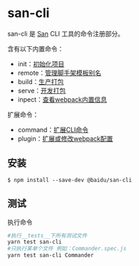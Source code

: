# san-cli

san-cli 是 [San](https://github.com/baidu/san) CLI 工具的命令注册部分。

含有以下内置命令：
-   init：[初始化项目](http://hulk.baidu-int.com/sancli/create-project.html)
-   remote：[管理脚手架模板别名](http://hulk.baidu-int.com/sancli/create-project.html)
-   build：[生产打包](http://hulk.baidu-int.com/sancli/build.html)
-   serve：[开发打包](http://hulk.baidu-int.com/sancli/serve.html)
-   inpect：[查看webpack内置信息]()

扩展命令：
-   command：[扩展CLI命令](http://hulk.baidu-int.com/sancli/cmd-plugin.html)
-   plugin：[扩展或修改webpack配置](http://hulk.baidu-int.com/sancli/srv-plugin.html)

## 安装

```shell
$ npm install --save-dev @baidu/san-cli
```

## 测试

执行命令

```bash
#执行__tests__下所有测试文件
yarn test san-cli
#只执行某单个文件 例如：Commander.spec.js
yarn test san-cli Commander
```
